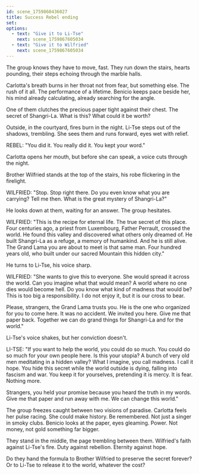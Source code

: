 ```yaml
---
id: scene_1759860436027
title: Success Rebel ending
set:
options:
  - text: "Give it to Li-Tse"
    next: scene_1759867605034
  - text: "Give it to Wilfried"
    next: scene_1759867605034
---
```


The group knows they have to move, fast.
They run down the stairs, hearts pounding, their steps echoing through the marble halls.

Carlotta's breath burns in her throat not from fear, but something else. The rush of it all. The performance of a lifetime.
Benicio keeps pace beside her, his mind already calculating, already searching for the angle.

One of them clutches the precious paper tight against their chest. The secret of Shangri-La.
What is this? What could it be worth?

Outside, in the courtyard, fires burn in the night.
Li-Tse steps out of the shadows, trembling.
She sees them and runs forward, eyes wet with relief.

REBEL:
"You did it. You really did it. You kept your word."

Carlotta opens her mouth, but before she can speak, a voice cuts through the night.

Brother Wilfried stands at the top of the stairs, his robe flickering in the firelight.

WILFRIED:
"Stop. Stop right there. Do you even know what you are carrying?
Tell me then. What is the great mystery of Shangri-La?"

He looks down at them, waiting for an answer.
The group hesitates.

WILFRIED:
"This is the recipe for eternal life. The true secret of this place.
Four centuries ago, a priest from Luxembourg, Father Perrault, crossed the world.
He found this valley and discovered what others only dreamed of.
He built Shangri-La as a refuge, a memory of humankind.
And he is still alive. The Grand Lama you are about to meet is that same man.
Four hundred years old, who built under our sacred Mountain this hidden city."

He turns to Li-Tse, his voice sharp.

WILFRIED:
"She wants to give this to everyone.
She would spread it across the world.
Can you imagine what that would mean?
A world where no one dies would become hell.
Do you know what kind of madness that would be?
This is too big a responsibility.
I do not enjoy it, but it is our cross to bear.

Please, strangers, the Grand Lama trusts you.
He is the one who organized for you to come here.
It was no accident. We invited you here.
Give me that paper back.
Together we can do grand things for Shangri-La and for the world."

Li-Tse's voice shakes, but her conviction doesn't.

LI-TSE:
"If you want to help the world, you could do so much.
You could do so much for your own people here.
Is this your utopia? A bunch of very old men meditating in a hidden valley?
What I imagine, you call madness. I call it hope.
You hide this secret while the world outside is dying, falling into fascism and war.
You keep it for yourselves, pretending it is mercy.
It is fear. Nothing more.

Strangers, you held your promise because you heard the truth in my words.
Give me that paper and run away with me. We can change this world."

The group freezes caught between two visions of paradise.
Carlotta feels her pulse racing. She could make history. Be remembered. Not just a singer in smoky clubs.
Benicio looks at the paper, eyes gleaming. Power. Not money, not gold something far bigger.

They stand in the middle, the page trembling between them.
Wilfried's faith against Li-Tse's fire.
Duty against rebellion.
Eternity against hope.

Do they hand the formula to Brother Wilfried to preserve the secret forever?
Or to Li-Tse to release it to the world, whatever the cost?